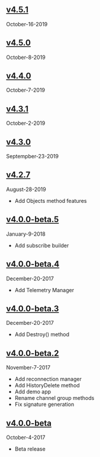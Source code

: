 ## [v4.5.1](https://github.com/pubnub/go/tree/v4.5.1)
  October-16-2019

## [v4.5.0](https://github.com/pubnub/go/tree/v4.5.0)
  October-8-2019

## [v4.4.0](https://github.com/pubnub/go/tree/v4.4.0)
  October-7-2019

## [v4.3.1](https://github.com/pubnub/go/tree/v4.3.1)
  October-2-2019

## [v4.3.0](https://github.com/pubnub/go/tree/v4.3.0)
  Septempber-23-2019

## [v4.2.7](https://github.com/pubnub/go/tree/v4.2.7)
  August-28-2019

- Add Objects method features

## [v4.0.0-beta.5](https://github.com/pubnub/go/tree/v4.0.0-beta.5)
  January-9-2018

- Add subscribe builder

## [v4.0.0-beta.4](https://github.com/pubnub/go/tree/v4.0.0-beta.4)
 December-20-2017

- Add Telemetry Manager

## [v4.0.0-beta.3](https://github.com/pubnub/go/tree/v4.0.0-beta.3)
 December-20-2017

- Add Destroy() method

## [v4.0.0-beta.2](https://github.com/pubnub/go/tree/v4.0.0-beta.2)
 November-7-2017

- Add reconnection manager
- Add HistoryDelete method
- Add demo app
- Rename channel group methods
- Fix signature generation

## [v4.0.0-beta](https://github.com/pubnub/go/tree/v4.0.0-beta)
 October-4-2017

- Beta release
